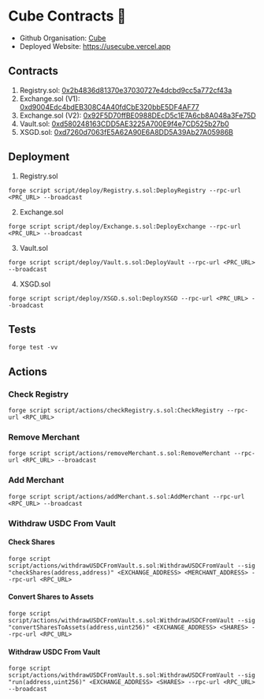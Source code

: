 # Cube Contracts 🧊

- Github Organisation: [Cube](https://github.com/usecube)
- Deployed Website: https://usecube.vercel.app

## Contracts

1. Registry.sol: [0x2b4836d81370e37030727e4dcbd9cc5a772cf43a](https://sepolia.basescan.org/address/0x2b4836d81370e37030727e4dcbd9cc5a772cf43a)
2. Exchange.sol (V1): [0xd9004Edc4bdEB308C4A40fdCbE320bbE5DF4AF77](https://sepolia.basescan.org/address/0xd9004edc4bdeb308c4a40fdcbe320bbe5df4af77)
3. Exchange.sol (V2): [0x92F5D70ffBE0988DEcD5c1E7A6cb8A048a3Fe75D](https://sepolia.basescan.org/address/0x92F5D70ffBE0988DEcD5c1E7A6cb8A048a3Fe75D)
4. Vault.sol: [0xd580248163CDD5AE3225A700E9f4e7CD525b27b0](https://sepolia.basescan.org/address/0xd580248163cdd5ae3225a700e9f4e7cd525b27b0)
5. XSGD.sol: [0xd7260d7063fE5A62A90E6A8DD5A39Ab27A05986B](https://sepolia.basescan.org/token/0xd7260d7063fe5a62a90e6a8dd5a39ab27a05986b)

## Deployment

1. Registry.sol

```
forge script script/deploy/Registry.s.sol:DeployRegistry --rpc-url <PRC_URL> --broadcast
```

2. Exchange.sol

```
forge script script/deploy/Exchange.s.sol:DeployExchange --rpc-url <PRC_URL> --broadcast
```

3. Vault.sol

```
forge script script/deploy/Vault.s.sol:DeployVault --rpc-url <PRC_URL> --broadcast
```

4. XSGD.sol

```
forge script script/deploy/XSGD.s.sol:DeployXSGD --rpc-url <PRC_URL> --broadcast
```

## Tests

```
forge test -vv
```

## Actions

### Check Registry

```
forge script script/actions/checkRegistry.s.sol:CheckRegistry --rpc-url <RPC_URL>
```

### Remove Merchant

```
forge script script/actions/removeMerchant.s.sol:RemoveMerchant --rpc-url <RPC_URL> --broadcast
```

### Add Merchant

```
forge script script/actions/addMerchant.s.sol:AddMerchant --rpc-url <RPC_URL> --broadcast
```

### Withdraw USDC From Vault

#### Check Shares

```
forge script script/actions/withdrawUSDCFromVault.s.sol:WithdrawUSDCFromVault --sig "checkShares(address,address)" <EXCHANGE_ADDRESS> <MERCHANT_ADDRESS> --rpc-url <RPC_URL>
```

#### Convert Shares to Assets

```
forge script script/actions/withdrawUSDCFromVault.s.sol:WithdrawUSDCFromVault --sig "convertSharesToAssets(address,uint256)" <EXCHANGE_ADDRESS> <SHARES> --rpc-url <RPC_URL>
```

#### Withdraw USDC From Vault

```
forge script script/actions/withdrawUSDCFromVault.s.sol:WithdrawUSDCFromVault --sig "run(address,uint256)" <EXCHANGE_ADDRESS> <SHARES> --rpc-url <RPC_URL> --broadcast
```
